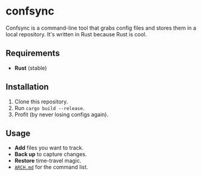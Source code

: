 # confsync

Confsync is a command-line tool that grabs config files and stores them in a local repository.  It's written in Rust because Rust is cool.

## Requirements
- **Rust** (stable)

## Installation
1. Clone this repository.
2. Run `cargo build --release`.
3. Profit (by never losing configs again).

## Usage
- **Add** files you want to track.
- **Back up** to capture changes.
- **Restore** time-travel magic.
- [`ARCH.md`](ARCH.md) for the command list.


